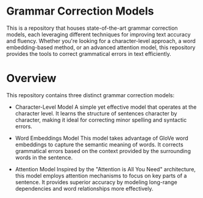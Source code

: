 # Grammar Correction Models
This is a repository that houses state-of-the-art grammar correction models, each leveraging different techniques for improving text accuracy and fluency. Whether you're looking for a character-level approach, a word embedding-based method, or an advanced attention model, this repository provides the tools to correct grammatical errors in text efficiently.

# Overview
This repository contains three distinct grammar correction models:

- Character-Level Model
A simple yet effective model that operates at the character level. It learns the structure of sentences character by character, making it ideal for correcting minor spelling and syntactic errors.

- Word Embeddings Model
This model takes advantage of GloVe word embeddings to capture the semantic meaning of words. It corrects grammatical errors based on the context provided by the surrounding words in the sentence.

- Attention Model
Inspired by the "Attention is All You Need" architecture, this model employs attention mechanisms to focus on key parts of a sentence. It provides superior accuracy by modeling long-range dependencies and word relationships more effectively.

